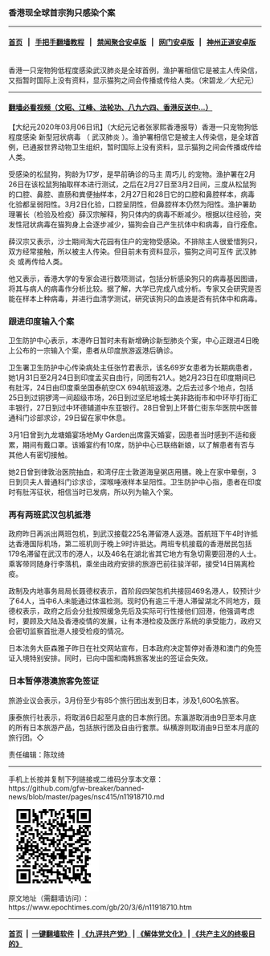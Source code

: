 ### 香港现全球首宗狗只感染个案
------------------------

#### [首页](https://github.com/gfw-breaker/banned-news/blob/master/README.md) &nbsp;&nbsp;|&nbsp;&nbsp; [手把手翻墙教程](https://github.com/gfw-breaker/guides/wiki) &nbsp;&nbsp;|&nbsp;&nbsp; [禁闻聚合安卓版](https://github.com/gfw-breaker/bn-android) &nbsp;&nbsp;|&nbsp;&nbsp; [网门安卓版](https://github.com/oGate2/oGate) &nbsp;&nbsp;|&nbsp;&nbsp; [神州正道安卓版](https://github.com/SzzdOgate/update) 



<div><img alt="" class="aligncenter wp-post-image" src="https://i.epochtimes.com/assets/uploads/2020/03/200305062204100311-600x400.jpg"/>
<div class="red16 caption">
 香港一只宠物狗低程度感染武汉肺炎是全球首例，渔护署相信它是被主人传染信，又指暂时国际上没有资料，显示猫狗之间会传播或传给人类。（宋碧龙／大纪元）
</div>
</div><hr/>

#### [翻墙必看视频（文昭、江峰、法轮功、八九六四、香港反送中...）](https://github.com/gfw-breaker/banned-news/blob/master/pages/link3.md)

<div><p>
 【大纪元2020年03月06日讯】（大纪元记者张家熙香港报导）香港一只宠物狗低程度感染
 <ok href="https://www.epochtimes.com/gb/tag/%E6%96%B0%E5%9E%8B%E5%86%A0%E7%8A%B6%E7%97%85%E6%AF%92.html">
  新型冠状病毒
 </ok>
 （
 <ok href="https://www.epochtimes.com/gb/tag/%E6%AD%A6%E6%B1%89%E8%82%BA%E7%82%8E.html">
  武汉肺炎
 </ok>
 ）。渔护署相信它是被主人传染信，是全球首例，已通报世界动物卫生组织，暂时国际上没有资料，显示猫狗之间会传播或传给人类。
</p>
<p>
 受感染的松鼠狗，狗龄为17岁，是早前确诊的马主
 <ok href="https://www.epochtimes.com/gb/tag/%E5%91%A8%E5%B7%A7%E5%84%BF.html">
  周巧儿
 </ok>
 的宠物。渔护署在2月26日在该松鼠狗抽取样本进行测试，之后在2月27日至3月2日间，三度从松鼠狗的口腔、鼻腔、直肠和粪便抽样本，2月27日和28日它的口腔和鼻腔样本，病毒化验都呈弱阳性。3月2日化验，口腔呈阴性，但鼻腔样本仍然为阳性。渔护署助理署长（检验及检疫）薛汉宗解释，狗只体内的病毒不断减少。根据以往经验，突发性冠状病毒在猫狗身上会逐步减少，猫狗会自己产生抗体中和病毒，自行痊愈。
</p>
<p>
 薛汉宗又表示，沙士期间淘大花园有住户的宠物受感染。不排除主人很爱惜狗只，双方经常接触，所以被主人传染。但目前未有资料显示，猫狗之间可互传
 <ok href="https://www.epochtimes.com/gb/tag/%E6%AD%A6%E6%B1%89%E8%82%BA%E7%82%8E.html">
  武汉肺炎
 </ok>
 或再传给人类。
</p>
<p>
 他又表示，香港大学的专家会进行数项测试，包括分析感染狗只的病毒基因图谱，将其与病人的病毒作分析比较。据了解，大学已完成八成分析。专家又会研究是否能在样本上种病毒，并进行血清学测试，研究该狗只的血液是否有抗体中和病毒。
</p>
<h3>
 跟进印度输入个案
</h3>
<p>
 卫生防护中心表示，本港昨日暂时未有新增确诊新型肺炎个案，中心正跟进4日晚上公布的一宗输入个案，患者从印度旅游返港后确诊。
</p>
<p>
 卫生署卫生防护中心传染病处主任张竹君表示，该名69岁女患者为长期病患者，她1月31日至2月24日到印度孟买自由行，同团有21人。她2月23日在印度期间已有肚泻，24日由印度乘坐国泰航空CX 694航班返港。之后去过多个地点，包括25日到过铜锣湾一间超级市场，26日到过坚尼地城士美非路街市和中环毕打街汇丰银行，27日到过中环德辅道中东亚银行。28日曾到上环普仁街东华医院中医普通科门诊部求诊，29日留在家中休息。
</p>
<p>
 3月1日曾到九龙塘婚宴场地My Garden出席露天婚宴，因患者当时感到不适和疲累，期间有戴口罩。该婚宴约有10席，防护中心已联络新娘，以了解患者有否与其他人有密切接触。
</p>
<p>
 她2日曾到律敦治医院抽血，和湾仔庄士敦道海皇粥店用膳。晚上在家中晕倒，3日到贝夫人普通科门诊求诊，深喉唾液样本呈阳性。卫生防护中心指，患者在印度时有肚泻征状，相信当时已发病，所以列为输入个案。
</p>
<h3>
 再有两班武汉包机抵港
</h3>
<p>
 政府昨日再派出两班包机，到武汉接载225名滞留港人返港。首航班下午4时许抵达香港国际机场，第二班机则于晚上9时许抵达。两班专机接载的香港居民包括179名滞留在武汉市的港人，以及46名在湖北省其它地方有急切需要回港的人士。乘客带同随身行李落机，乘坐由政府安排的旅游巴前往骏洋邨，接受14日隔离检疫。
</p>
<p>
 政制及内地事务局局长聂德权表示，首阶段四架包机共接回469名港人，较预计少了64人，当中6人未能通过体温检测。现时仍有逾三千港人滞留湖北不同地方，聂德权表示，政府之后会分批按照缓急先后及实际可行性接他们回港，他强调考虑时，要顾及大陆及香港疫情的发展，让有本港检疫及医疗系统的承受能力，政府又会密切监察首批港人接受检疫的情况。
</p>
<p>
 日本法务大臣森雅子昨日在社交网站宣布，日本政府决定暂停对香港和澳门的免签证入境特别安排。同时，已向中国和南韩旅客发出的签证会失效。
</p>
<h3>
 日本暂停港澳旅客免签证
</h3>
<p>
 旅游业议会表示，3月份至少有85个旅行团出发到日本，涉及1,600名旅客。
</p>
<p>
 康泰旅行社表示，将取消6日起至月底的日本旅行团。东瀛游取消由9日至本月底的所有日本旅游产品，包括旅行团及自由行套票。纵横游则取消由9日至本月底的旅行团。◇
</p>
<p>
 责任编辑：陈玟绮
</p>
</div>
<hr/>
手机上长按并复制下列链接或二维码分享本文章：<br/>
https://github.com/gfw-breaker/banned-news/blob/master/pages/nsc415/n11918710.md <br/>
<a href='https://github.com/gfw-breaker/banned-news/blob/master/pages/nsc415/n11918710.md'><img src='https://github.com/gfw-breaker/banned-news/blob/master/pages/nsc415/n11918710.md.png'/></a> <br/>
原文地址（需翻墙访问）：https://www.epochtimes.com/gb/20/3/6/n11918710.htm


------------------------
#### [首页](https://github.com/gfw-breaker/banned-news/blob/master/README.md) &nbsp;|&nbsp; [一键翻墙软件](https://github.com/gfw-breaker/nogfw/blob/master/README.md) &nbsp;| [《九评共产党》](https://github.com/gfw-breaker/9ping.md/blob/master/README.md#九评之一评共产党是什么) | [《解体党文化》](https://github.com/gfw-breaker/jtdwh.md/blob/master/README.md) | [《共产主义的终极目的》](https://github.com/gfw-breaker/gczydzjmd.md/blob/master/README.md)


<img src='http://gfw-breaker.win/banned-news/pages/nsc415/n11918710.md' width='0px' height='0px'/>